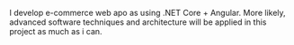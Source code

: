 I develop e-commerce web apo as using .NET Core + Angular. More likely, advanced software techniques and architecture will be applied in this project as much as i can.
